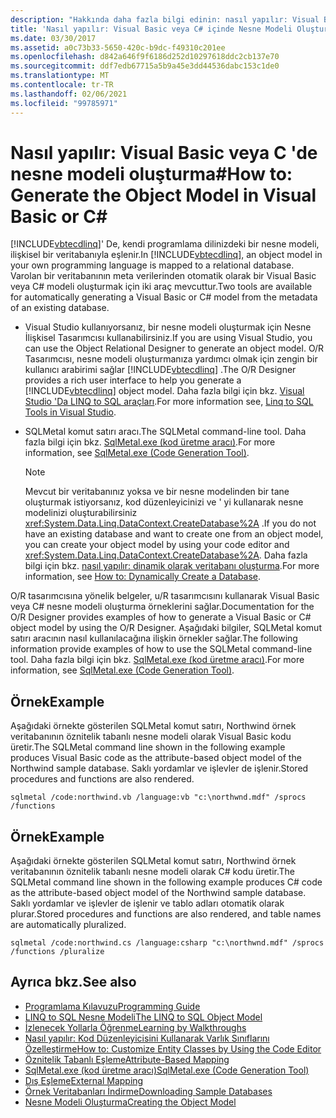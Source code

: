 ```yaml
---
description: "Hakkında daha fazla bilgi edinin: nasıl yapılır: Visual Basic veya C 'de nesne modeli oluşturma #"
title: 'Nasıl yapılır: Visual Basic veya C# içinde Nesne Modeli Oluşturma'
ms.date: 03/30/2017
ms.assetid: a0c73b33-5650-420c-b9dc-f49310c201ee
ms.openlocfilehash: d842a646f9f6186d252d10297618ddc2cb137e70
ms.sourcegitcommit: ddf7edb67715a5b9a45e3dd44536dabc153c1de0
ms.translationtype: MT
ms.contentlocale: tr-TR
ms.lasthandoff: 02/06/2021
ms.locfileid: "99785971"
---
```

# <a name="how-to-generate-the-object-model-in-visual-basic-or-c"></a><span data-ttu-id="a7ce6-103">Nasıl yapılır: Visual Basic veya C 'de nesne modeli oluşturma\#</span><span class="sxs-lookup"><span data-stu-id="a7ce6-103">How to: Generate the Object Model in Visual Basic or C\#</span></span>

<span data-ttu-id="a7ce6-104">[!INCLUDE[vbtecdlinq](../../../../../../includes/vbtecdlinq-md.md)]' De, kendi programlama dilinizdeki bir nesne modeli, ilişkisel bir veritabanıyla eşlenir.</span><span class="sxs-lookup"><span data-stu-id="a7ce6-104">In [!INCLUDE[vbtecdlinq](../../../../../../includes/vbtecdlinq-md.md)], an object model in your own programming language is mapped to a relational database.</span></span> <span data-ttu-id="a7ce6-105">Varolan bir veritabanının meta verilerinden otomatik olarak bir Visual Basic veya C# modeli oluşturmak için iki araç mevcuttur.</span><span class="sxs-lookup"><span data-stu-id="a7ce6-105">Two tools are available for automatically generating a Visual Basic or C# model from the metadata of an existing database.</span></span>  
  
- <span data-ttu-id="a7ce6-106">Visual Studio kullanıyorsanız, bir nesne modeli oluşturmak için Nesne İlişkisel Tasarımcısı kullanabilirsiniz.</span><span class="sxs-lookup"><span data-stu-id="a7ce6-106">If you are using Visual Studio, you can use the Object Relational Designer to generate an object model.</span></span> <span data-ttu-id="a7ce6-107">O/R Tasarımcısı, nesne modeli oluşturmanıza yardımcı olmak için zengin bir kullanıcı arabirimi sağlar [!INCLUDE[vbtecdlinq](../../../../../../includes/vbtecdlinq-md.md)] .</span><span class="sxs-lookup"><span data-stu-id="a7ce6-107">The O/R Designer provides a rich user interface to help you generate a [!INCLUDE[vbtecdlinq](../../../../../../includes/vbtecdlinq-md.md)] object model.</span></span> <span data-ttu-id="a7ce6-108">Daha fazla bilgi için bkz. [Visual Studio 'Da LINQ to SQL araçları](/visualstudio/data-tools/linq-to-sql-tools-in-visual-studio2).</span><span class="sxs-lookup"><span data-stu-id="a7ce6-108">For more information see, [Linq to SQL Tools in Visual Studio](/visualstudio/data-tools/linq-to-sql-tools-in-visual-studio2).</span></span>
  
- <span data-ttu-id="a7ce6-109">SQLMetal komut satırı aracı.</span><span class="sxs-lookup"><span data-stu-id="a7ce6-109">The SQLMetal command-line tool.</span></span> <span data-ttu-id="a7ce6-110">Daha fazla bilgi için bkz. [SqlMetal.exe (kod üretme aracı)](../../../../tools/sqlmetal-exe-code-generation-tool.md).</span><span class="sxs-lookup"><span data-stu-id="a7ce6-110">For more information, see [SqlMetal.exe (Code Generation Tool)](../../../../tools/sqlmetal-exe-code-generation-tool.md).</span></span>  
  
    > [!NOTE]
    > <span data-ttu-id="a7ce6-111">Mevcut bir veritabanınız yoksa ve bir nesne modelinden bir tane oluşturmak istiyorsanız, kod düzenleyicinizi ve ' yi kullanarak nesne modelinizi oluşturabilirsiniz <xref:System.Data.Linq.DataContext.CreateDatabase%2A> .</span><span class="sxs-lookup"><span data-stu-id="a7ce6-111">If you do not have an existing database and want to create one from an object model, you can create your object model by using your code editor and <xref:System.Data.Linq.DataContext.CreateDatabase%2A>.</span></span> <span data-ttu-id="a7ce6-112">Daha fazla bilgi için bkz. [nasıl yapılır: dinamik olarak veritabanı oluşturma](how-to-dynamically-create-a-database.md).</span><span class="sxs-lookup"><span data-stu-id="a7ce6-112">For more information, see [How to: Dynamically Create a Database](how-to-dynamically-create-a-database.md).</span></span>  
  
 <span data-ttu-id="a7ce6-113">O/R tasarımcısına yönelik belgeler, u/R tasarımcısını kullanarak Visual Basic veya C# nesne modeli oluşturma örneklerini sağlar.</span><span class="sxs-lookup"><span data-stu-id="a7ce6-113">Documentation for the O/R Designer provides examples of how to generate a Visual Basic or C# object model by using the O/R Designer.</span></span> <span data-ttu-id="a7ce6-114">Aşağıdaki bilgiler, SQLMetal komut satırı aracının nasıl kullanılacağına ilişkin örnekler sağlar.</span><span class="sxs-lookup"><span data-stu-id="a7ce6-114">The following information provide examples of how to use the SQLMetal command-line tool.</span></span> <span data-ttu-id="a7ce6-115">Daha fazla bilgi için bkz. [SqlMetal.exe (kod üretme aracı)](../../../../tools/sqlmetal-exe-code-generation-tool.md).</span><span class="sxs-lookup"><span data-stu-id="a7ce6-115">For more information, see [SqlMetal.exe (Code Generation Tool)](../../../../tools/sqlmetal-exe-code-generation-tool.md).</span></span>  
  
## <a name="example"></a><span data-ttu-id="a7ce6-116">Örnek</span><span class="sxs-lookup"><span data-stu-id="a7ce6-116">Example</span></span>  

 <span data-ttu-id="a7ce6-117">Aşağıdaki örnekte gösterilen SQLMetal komut satırı, Northwind örnek veritabanının öznitelik tabanlı nesne modeli olarak Visual Basic kodu üretir.</span><span class="sxs-lookup"><span data-stu-id="a7ce6-117">The SQLMetal command line shown in the following example produces Visual Basic code as the attribute-based object model of the Northwind sample database.</span></span> <span data-ttu-id="a7ce6-118">Saklı yordamlar ve işlevler de işlenir.</span><span class="sxs-lookup"><span data-stu-id="a7ce6-118">Stored procedures and functions are also rendered.</span></span>  
  
```console  
sqlmetal /code:northwind.vb /language:vb "c:\northwnd.mdf" /sprocs /functions  
```  
  
## <a name="example"></a><span data-ttu-id="a7ce6-119">Örnek</span><span class="sxs-lookup"><span data-stu-id="a7ce6-119">Example</span></span>  

 <span data-ttu-id="a7ce6-120">Aşağıdaki örnekte gösterilen SQLMetal komut satırı, Northwind örnek veritabanının öznitelik tabanlı nesne modeli olarak C# kodu üretir.</span><span class="sxs-lookup"><span data-stu-id="a7ce6-120">The SQLMetal command line shown in the following example produces C# code as the attribute-based object model of the Northwind sample database.</span></span> <span data-ttu-id="a7ce6-121">Saklı yordamlar ve işlevler de işlenir ve tablo adları otomatik olarak plurar.</span><span class="sxs-lookup"><span data-stu-id="a7ce6-121">Stored procedures and functions are also rendered, and table names are automatically pluralized.</span></span>  
  
```console  
sqlmetal /code:northwind.cs /language:csharp "c:\northwnd.mdf" /sprocs /functions /pluralize  
```  
  
## <a name="see-also"></a><span data-ttu-id="a7ce6-122">Ayrıca bkz.</span><span class="sxs-lookup"><span data-stu-id="a7ce6-122">See also</span></span>

- [<span data-ttu-id="a7ce6-123">Programlama Kılavuzu</span><span class="sxs-lookup"><span data-stu-id="a7ce6-123">Programming Guide</span></span>](programming-guide.md)
- [<span data-ttu-id="a7ce6-124">LINQ to SQL Nesne Modeli</span><span class="sxs-lookup"><span data-stu-id="a7ce6-124">The LINQ to SQL Object Model</span></span>](the-linq-to-sql-object-model.md)
- [<span data-ttu-id="a7ce6-125">İzlenecek Yollarla Öğrenme</span><span class="sxs-lookup"><span data-stu-id="a7ce6-125">Learning by Walkthroughs</span></span>](learning-by-walkthroughs.md)
- [<span data-ttu-id="a7ce6-126">Nasıl yapılır: Kod Düzenleyicisini Kullanarak Varlık Sınıflarını Özelleştirme</span><span class="sxs-lookup"><span data-stu-id="a7ce6-126">How to: Customize Entity Classes by Using the Code Editor</span></span>](how-to-customize-entity-classes-by-using-the-code-editor.md)
- [<span data-ttu-id="a7ce6-127">Öznitelik Tabanlı Eşleme</span><span class="sxs-lookup"><span data-stu-id="a7ce6-127">Attribute-Based Mapping</span></span>](attribute-based-mapping.md)
- [<span data-ttu-id="a7ce6-128">SqlMetal.exe (kod üretme aracı)</span><span class="sxs-lookup"><span data-stu-id="a7ce6-128">SqlMetal.exe (Code Generation Tool)</span></span>](../../../../tools/sqlmetal-exe-code-generation-tool.md)
- [<span data-ttu-id="a7ce6-129">Dış Eşleme</span><span class="sxs-lookup"><span data-stu-id="a7ce6-129">External Mapping</span></span>](external-mapping.md)
- [<span data-ttu-id="a7ce6-130">Örnek Veritabanları İndirme</span><span class="sxs-lookup"><span data-stu-id="a7ce6-130">Downloading Sample Databases</span></span>](downloading-sample-databases.md)
- [<span data-ttu-id="a7ce6-131">Nesne Modeli Oluşturma</span><span class="sxs-lookup"><span data-stu-id="a7ce6-131">Creating the Object Model</span></span>](creating-the-object-model.md)
